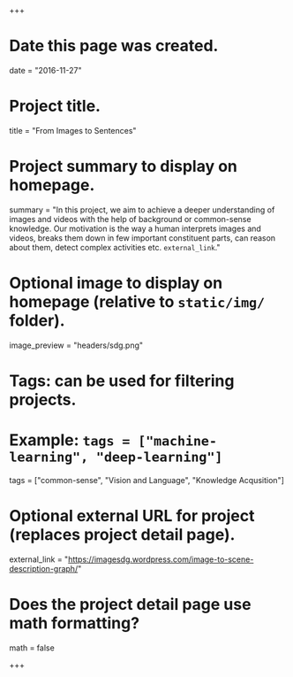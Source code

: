 +++
# Date this page was created.
date = "2016-11-27"

# Project title.
title = "From Images to Sentences"

# Project summary to display on homepage.
summary = "In this project, we aim to achieve a deeper understanding of images and videos with the help of background or common-sense knowledge. Our motivation is the way a human interprets images and videos, breaks them down in few important constituent parts, can reason about them, detect complex activities etc. `external_link`."

# Optional image to display on homepage (relative to `static/img/` folder).
image_preview = "headers/sdg.png"

# Tags: can be used for filtering projects.
# Example: `tags = ["machine-learning", "deep-learning"]`
tags = ["common-sense", "Vision and Language", "Knowledge Acqusition"]

# Optional external URL for project (replaces project detail page).
external_link = "https://imagesdg.wordpress.com/image-to-scene-description-graph/"

# Does the project detail page use math formatting?
math = false

+++

